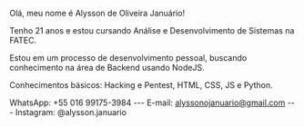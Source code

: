 Olá, meu nome é Alysson de Oliveira Januário!

Tenho 21 anos e estou cursando Análise e Desenvolvimento de Sistemas na FATEC.

Estou em um processo de desenvolvimento pessoal, buscando conhecimento na área de Backend usando NodeJS.

Conhecimentos básicos: Hacking e Pentest, HTML, CSS, JS e Python.
 
WhatsApp: +55 016 99175-3984 --- E-mail: alyssonojanuario@gmail.com --- Instagram: @alysson.januario
